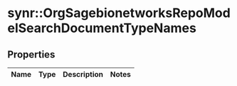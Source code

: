 # synr::OrgSagebionetworksRepoModelSearchDocumentTypeNames


## Properties
Name | Type | Description | Notes
------------ | ------------- | ------------- | -------------


